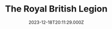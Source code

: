 ---
date: 2023-12-18T20:11:29.000Z
title: The Royal British Legion
latitude: 52.04381627088065
longitude: 0.9546896205617632
url: http://www.britishlegion.org.uk
category: checkin
---